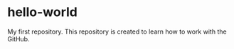 hello-world
===========

My first repository.
This repository is created to learn how to work with the GitHub.
